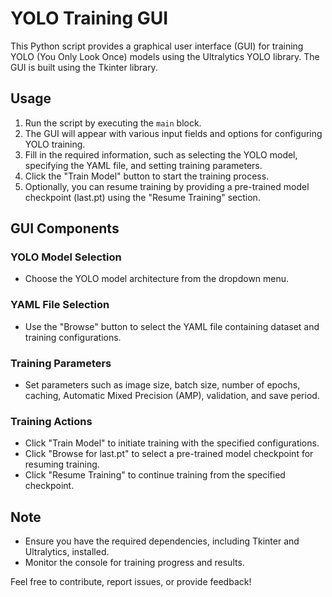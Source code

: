 # YOLO Training GUI

This Python script provides a graphical user interface (GUI) for training YOLO (You Only Look Once) models using the Ultralytics YOLO library. The GUI is built using the Tkinter library.

## Usage
1. Run the script by executing the `main` block.
2. The GUI will appear with various input fields and options for configuring YOLO training.
3. Fill in the required information, such as selecting the YOLO model, specifying the YAML file, and setting training parameters.
4. Click the "Train Model" button to start the training process.
5. Optionally, you can resume training by providing a pre-trained model checkpoint (last.pt) using the "Resume Training" section.

## GUI Components

### YOLO Model Selection
- Choose the YOLO model architecture from the dropdown menu.

### YAML File Selection
- Use the "Browse" button to select the YAML file containing dataset and training configurations.

### Training Parameters
- Set parameters such as image size, batch size, number of epochs, caching, Automatic Mixed Precision (AMP), validation, and save period.

### Training Actions
- Click "Train Model" to initiate training with the specified configurations.
- Click "Browse for last.pt" to select a pre-trained model checkpoint for resuming training.
- Click "Resume Training" to continue training from the specified checkpoint.

## Note
- Ensure you have the required dependencies, including Tkinter and Ultralytics, installed.
- Monitor the console for training progress and results.

Feel free to contribute, report issues, or provide feedback!
